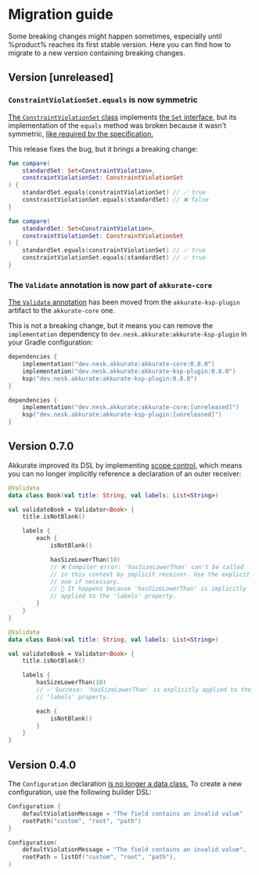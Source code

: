 # Migration guide

Some breaking changes might happen sometimes, especially until %product% reaches its first stable version. Here you can
find how to migrate to a new version containing breaking changes.

## Version [unreleased]

### `ConstraintViolationSet.equals` is now symmetric

[The
`ConstraintViolationSet` class](https://akkurate.dev/api/akkurate-core/dev.nesk.akkurate.constraints/-constraint-violation-set/index.html)
implements [the `Set` interface,](https://kotlinlang.org/api/latest/jvm/stdlib/kotlin.collections/-set/) but its
implementation of the `equals` method was broken because it wasn't
symmetric, [like required by the specification.](https://kotlinlang.org/api/latest/jvm/stdlib/kotlin/-any/equals.html)

This release fixes the bug, but it brings a breaking change:

<tabs>
<tab title="Before v[unreleased]">

```kotlin
fun compare(
    standardSet: Set<ConstraintViolation>,
    constraintViolationSet: ConstraintViolationSet
) {
    standardSet.equals(constraintViolationSet) // ✅ true
    constraintViolationSet.equals(standardSet) // ❌ false
}
```

</tab>
<tab title="After v[unreleased]">

```kotlin
fun compare(
    standardSet: Set<ConstraintViolation>,
    constraintViolationSet: ConstraintViolationSet
) {
    standardSet.equals(constraintViolationSet) // ✅ true
    constraintViolationSet.equals(standardSet) // ✅ true
}
```

</tab>
</tabs>

### The `Validate` annotation is now part of `akkurate-core`

[The `Validate` annotation](https://akkurate.dev/api/akkurate-core/dev.nesk.akkurate.annotations/-validate/index.html)
has been moved from the `akkurate-ksp-plugin` artifact to the `akkurate-core` one.

This is not a breaking change, but it means you can remove the `implementation` dependency to
`dev.nesk.akkurate:akkurate-ksp-plugin` in your Gradle configuration:

<tabs>
<tab title="Before v[unreleased]">

```kotlin
dependencies {
    implementation("dev.nesk.akkurate:akkurate-core:0.8.0")
    implementation("dev.nesk.akkurate:akkurate-ksp-plugin:0.8.0")
    ksp("dev.nesk.akkurate:akkurate-ksp-plugin:0.8.0")
}
```

</tab>
<tab title="After v[unreleased]">

```kotlin
dependencies {
    implementation("dev.nesk.akkurate:akkurate-core:[unreleased]")
    ksp("dev.nesk.akkurate:akkurate-ksp-plugin:[unreleased]")
}
```

</tab>
</tabs>

## Version 0.7.0

Akkurate improved its DSL by
implementing [scope control,](https://kotlinlang.org/docs/type-safe-builders.html#scope-control-dslmarker) which means
you can no longer implicitly reference a declaration of an outer receiver:

<tabs>
<tab title="With implicit receivers">

```kotlin
@Validate
data class Book(val title: String, val labels: List<String>)

val validateBook = Validator<Book> {
    title.isNotBlank()

    labels {
        each {
            isNotBlank()

            hasSizeLowerThan(10)
            // ❌ Compiler error: 'hasSizeLowerThan' can't be called
            // in this context by implicit receiver. Use the explicit
            // one if necessary.
            // 💬 It happens because 'hasSizeLowerThan' is implicitly
            // applied to the 'labels' property.
        }
    }
}
```

</tab>
<tab title="With explicit receivers">

```kotlin
@Validate
data class Book(val title: String, val labels: List<String>)

val validateBook = Validator<Book> {
    title.isNotBlank()

    labels {
        hasSizeLowerThan(10)
        // ✅ Success: 'hasSizeLowerThan' is explicitly applied to the
        // 'labels' property.

        each {
            isNotBlank()
        }
    }
}
```

</tab>
</tabs>

## Version 0.4.0

The `Configuration`
declaration [is no longer a data class.](https://kotlinlang.org/docs/jvm-api-guidelines-backward-compatibility.html#don-t-use-data-classes-in-an-api)
To create a new configuration, use the following builder DSL:

<tabs>
<tab title="After v0.4.0">

```kotlin
Configuration {
    defaultViolationMessage = "The field contains an invalid value"
    rootPath("custom", "root", "path")
}
```

</tab>
<tab title="Before v0.4.0">

```kotlin
Configuration(
    defaultViolationMessage = "The field contains an invalid value",
    rootPath = listOf("custom", "root", "path"),
)
```

</tab>
</tabs>
